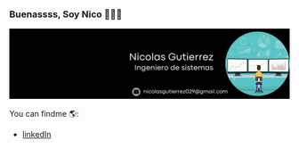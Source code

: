 ### Buenassss, Soy Nico 👩🏽‍💻

<p align="center">
 <img src="https://github.com/imnicoo7/Imnicoo/blob/main/Data%20Analyst%20Linkedin%20Background%20.png" alt="drawing" width="900" />
</p>

You can findme 🌎:
- [linkedIn]([https://www.linkedin.com/in/xiomara-garcia-32a0281b5?lipi=urn%3Ali%3Apage%3Ad_flagship3_profile_view_base_contact_details%3BjPj6VwoJTNm0%2BZ%2FsxRgn2g%3D%3D](https://www.linkedin.com/in/imnicoo/))
<!--
-->
